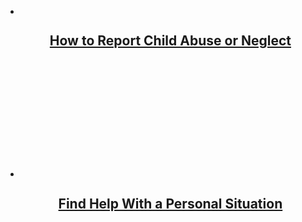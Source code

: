 
<ul class="usa-card-group icon-card">
    <li class="tablet:grid-col-6 usa-card ">
        <div class="usa-card__container">
            <a href="">
                <header class="usa-card__header">
                    <svg class="usa-icon" aria-hidden="true" focusable="false" role="img">
                        <use xlink:href="/assets/img/sprite.svg#flag"></use>
                    </svg>
                    <h2 class="usa-card__heading">How to Report Child Abuse or Neglect</h2>
                </header>
            </a>
        </div>
    </li>
    <li class="tablet:grid-col-6 usa-card">
        <div class="usa-card__container">
            <a href="">
                <header class="usa-card__header">
                    <svg class="usa-icon" aria-hidden="true" focusable="false" role="img">
                        <use xlink:href="/assets/img/sprite.svg#announcement"></use>
                    </svg>
                    <h2 class="usa-card__heading">Find Help With a Personal Situation</h2>
                </header>
            </a>
        </div>
    </li>
</ul>
